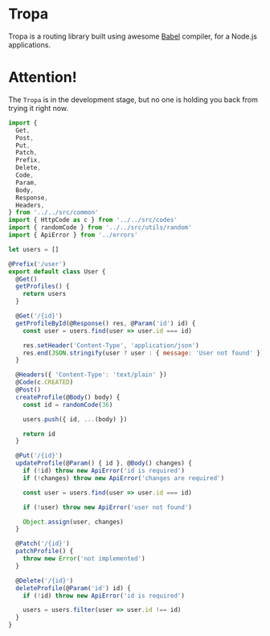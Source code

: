 # Tropa

Tropa is a routing library built using awesome [Babel](https://github.com/babel/babel) compiler,
for a Node.js applications.

# Attention!
The `Tropa` is in the development stage, but no one is holding you back from trying it right now. 

```js
import {
  Get,
  Post,
  Put,
  Patch,
  Prefix,
  Delete,
  Code,
  Param,
  Body,
  Response,
  Headers,
} from '../../src/common'
import { HttpCode as c } from '../../src/codes'
import { randomCode } from '../../src/utils/random'
import { ApiError } from '../errors'

let users = []

@Prefix('/user')
export default class User {
  @Get()
  getProfiles() {
    return users
  }

  @Get('/{id}')
  getProfileById(@Response() res, @Param('id') id) {
    const user = users.find(user => user.id === id)

    res.setHeader('Content-Type', 'application/json')
    res.end(JSON.stringify(user ? user : { message: 'User not found' }))
  }

  @Headers({ 'Content-Type': 'text/plain' })
  @Code(c.CREATED)
  @Post()
  createProfile(@Body() body) {
    const id = randomCode(36)

    users.push({ id, ...(body) })

    return id
  }

  @Put('/{id}')
  updateProfile(@Param() { id }, @Body() changes) {
    if (!id) throw new ApiError('id is required')
    if (!changes) throw new ApiError('changes are required')

    const user = users.find(user => user.id === id)

    if (!user) throw new ApiError('user not found')

    Object.assign(user, changes)
  }

  @Patch('/{id}')
  patchProfile() {
    throw new Error('not implemented')
  }

  @Delete('/{id}')
  deleteProfile(@Param('id') id) {
    if (!id) throw new ApiError('id is required')

    users = users.filter(user => user.id !== id)
  }
}
```